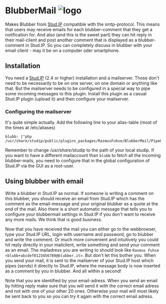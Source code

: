 BlubberMail ![logo](https://raw.github.com/Krassmus/BlubberMail/master/assets/blubbermail.png)
===========

Makes Blubber from [Stud.IP](http://www.studip.de) compatible with the smtp-protocol. This means that users may receive emails for each blubber-comment that they get a notification for. And also (and this is the sweet part) they can hit reply in their mail-client and post another comment that is displayed as a blubber-comment in Stud.IP. So you can completely discuss in blubber with your email client - may it be on a computer oder smartphone.

## Installation

You need a [Stud.IP](http://www.studip.de) (2.4 or higher) installation and a mailserver. Those don't need to be necessarily to be on one server, on one domain or anything like that. But the mailserver needs to be configured in a special way to pipe some incoming messages to this plugin. Install this plugin as a casual Stud.IP plugin (upload it) and then configure your mailserver.

### Configuring the mailserver

It's quite simple actually. Add the following line to your alias-table (most of the times at /etc/aliases)

    blubb: |"php /usr/share/studip/public/plugins_packages/RasmusFuhse/BlubberMail/PipeHere.cli.php"

Remember to change */usr/share/studip* to the path of your local studip. If you want to have a different mailaccount than `blubb` to fetch all the incoming blubber-mails, you need to configure that in the global configuration of Stud.IP via the GUI as a root-user.

## Using blubber with email

Write a blubber in Stud.IP as normal. If someone is writing a comment on this blubber, you should receive an email from Stud.IP which has the comment as the email-message and your original blubber as a quote at the end of the mail. Also there is a short automatic message that tells you to configure your blubbermail settings in Stud.IP if you don't want to receive any more mails. We think that is good business.

Now that you have received the mail you can either go to the webbrowser, type your Stud.IP URL, login with username and password, go to blubber and write the comment. Or much more convenient and intuitively you could hit reply directly in your mailclient, write something and send your comment as an email. The mailadress you are writing to should look like `Rasmus Fuhse <blubb+abcdef0123456789@blubber.it>`. But don't let this bother you. When you send your mail, it is sent to the mailserver of your Stud.IP host which pipes (sends) it directly to Stud.IP, where the message body is now inserted as a comment by you in blubber. And all within a second! 

Note that you are identified by your email-adress. When you send an email by hitting reply make sure that you will send it with the correct email adress and not with one of your other 20 ones. Otherwise your mail will most likely be sent back to you so you can try it again with the correct email adress.

